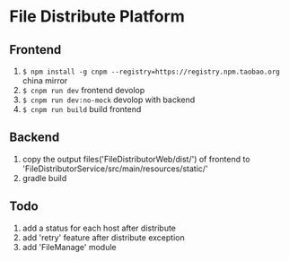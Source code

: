 # File Distribute Platform

## Frontend
1. `$ npm install -g cnpm --registry=https://registry.npm.taobao.org` china mirror
2. `$ cnpm run dev` frontend devolop
3. `$ cnpm run dev:no-mock` devolop with backend
4. `$ cnpm run build` build frontend

## Backend
1. copy the output files('FileDistributorWeb/dist/') of frontend to 'FileDistributorService/src/main/resources/static/'
2. gradle build

## Todo
1. add a status for each host after distribute
2. add 'retry' feature after distribute exception
3. add 'FileManage' module
